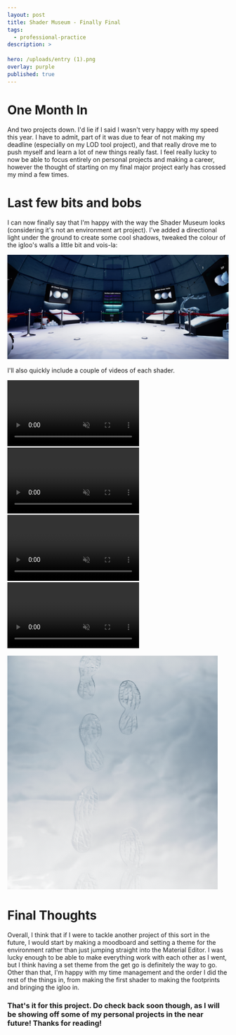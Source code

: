 ```yaml
---
layout: post
title: Shader Museum - Finally Final
tags:
  - professional-practice
description: >
  
hero: /uploads/entry (1).png
overlay: purple
published: true
---
```


# One Month In 
And two projects down. I'd lie if I said I wasn't very happy with my speed this year. I have to admit, part of it was due to fear of not making my deadline (especially on my LOD tool project), and that really drove me to push myself and learn a lot of new things really fast. I feel really lucky to now be able to focus entirely on personal projects and making a career, however the thought of starting on my final major project early has crossed my mind a few times.

# Last few bits and bobs
I can now finally say that I'm happy with the way the Shader Museum looks (considering it's not an environment art project). I've added a directional light under the ground to create some cool shadows, tweaked the colour of the igloo's walls a little bit and vois-la: 

![](/uploads/shaders_final(4).png)

I'll also quickly include a couple of videos of each shader.

<video autoplay loop muted playsinline>
  <source src="uploads/ezgif-5-0a2daf30650f.mp4" type="video/mp4">
</video>

<video autoplay loop muted playsinline>
  <source src="uploads/ezgif-5-fc24c71ede38.mp4" type="video/mp4">
</video>

<video autoplay loop muted playsinline>
  <source src="uploads/ezgif-5-888888252faa.mp4" type="video/mp4">
</video>

<video autoplay loop muted playsinline>
  <source src="ezgif-5-c25488474233.mp4" type="video/mp4">
</video>

![](/uploads/settled_snow_closeup.png)

# Final Thoughts
Overall, I think that if I were to tackle another project of this sort in the future, I would start by making a moodboard and setting a theme for the environment rather than just jumping straight into the Material Editor. I was lucky enough to be able to make everything work with each other as I went, but I think having a set theme from the get go is definitely the way to go. Other than that, I'm happy with my time management and the order I did the rest of the things in, from making the first shader to making the footprints and bringing the igloo in.

### That's it for this project. Do check back soon though, as I will be showing off some of my personal projects in the near future! Thanks for reading!